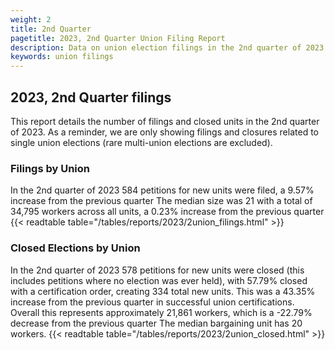 ```yaml
---
weight: 2
title: 2nd Quarter
pagetitle: 2023, 2nd Quarter Union Filing Report
description: Data on union election filings in the 2nd quarter of 2023
keywords: union filings
---
```


## 2023, 2nd Quarter filings

This report details the number of filings and closed units in the 2nd quarter of 2023. As a reminder, we are only showing filings and closures related to single union elections (rare multi-union elections are excluded).

### Filings by Union
In the 2nd quarter of 2023 584 petitions for new units were filed, a 9.57% increase from the previous quarter The median size was 21 with a total of 34,795 workers across all units, a 0.23% increase from the previous quarter
{{< readtable table="/tables/reports/2023/2union_filings.html" >}}

### Closed Elections by Union
In the 2nd quarter of 2023 578 petitions for new units were closed (this includes petitions where no election was ever held), with 57.79% closed with a certification order, creating 334 total new units. This was a 43.35% increase from the previous quarter in successful union certifications. Overall this represents approximately 21,861 workers, which is a -22.79% decrease from the previous quarter The median bargaining unit has 20 workers.
{{< readtable table="/tables/reports/2023/2union_closed.html" >}}
